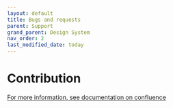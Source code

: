 ```yaml
---
layout: default
title: Bugs and requests
parent: Support
grand_parent: Design System
nav_order: 2
last_modified_date: today
---
```


# Contribution

[For more information, see documentation on confluence]()
